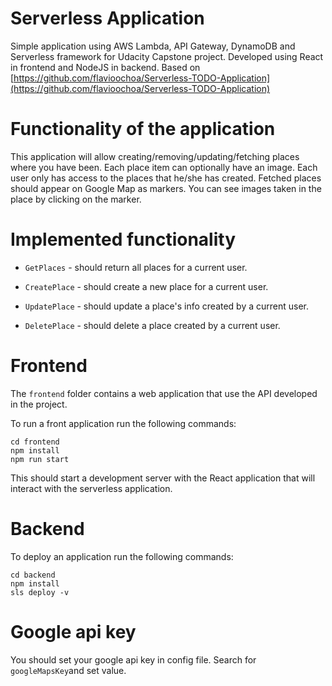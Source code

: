 # Serverless Application

Simple application using AWS Lambda, API Gateway, DynamoDB and Serverless framework for Udacity Capstone project.
Developed using React in frontend and NodeJS in backend.
Based on [https://github.com/flavioochoa/Serverless-TODO-Application](https://github.com/flavioochoa/Serverless-TODO-Application)


# Functionality of the application

This application will allow creating/removing/updating/fetching places where you have been. Each place item can optionally have an image. Each user only has access to the places that he/she has created. Fetched places should appear on Google Map as markers. You can see images taken in the place by clicking on the marker.

# Implemented functionality

* `GetPlaces` - should return all places for a current user.

* `CreatePlace` - should create a new place for a current user.

* `UpdatePlace` - should update a place's info created by a current user.

* `DeletePlace` - should delete a place created by a current user.

# Frontend

The `frontend` folder contains a web application that use the API developed in the project.

To run a front application run the following commands:

```
cd frontend
npm install
npm run start
```

This should start a development server with the React application that will interact with the serverless application.

# Backend

To deploy an application run the following commands:

```
cd backend
npm install
sls deploy -v
```

# Google api key

You should set your google api key in config file. Search for `googleMapsKey`and set value.